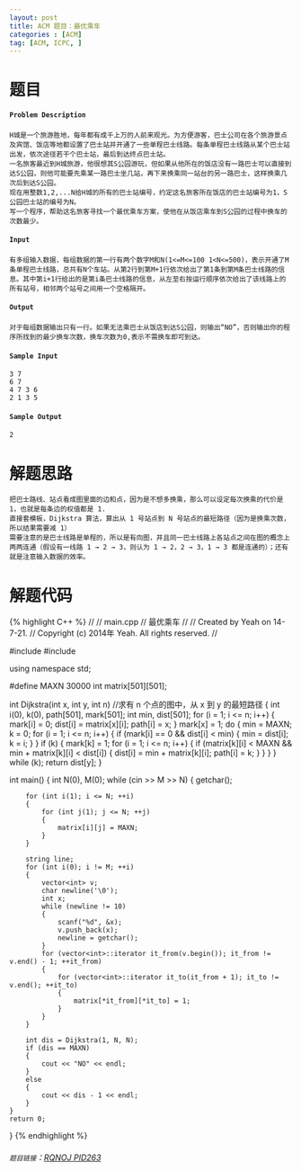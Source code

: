 ```yaml
---
layout: post
title: ACM 题目：最优乘车
categories : [ACM]
tag: [ACM, ICPC, ]
---
```


# 题目

#### `Problem Description`
	H城是一个旅游胜地，每年都有成千上万的人前来观光。为方便游客，巴士公司在各个旅游景点及宾馆、饭店等地都设置了巴士站并开通了一些单程巴士线路。每条单程巴士线路从某个巴士站出发，依次途径若干个巴士站，最后到达终点巴士站。
	一名旅客最近到H城旅游，他很想其S公园游玩，但如果从他所在的饭店没有一路巴士可以直接到达S公园，则他可能要先乘某一路巴士坐几站，再下来换乘同一站台的另一路巴士，这样换乘几次后到达S公园。
	现在用整数1,2,...N给H城的所有的巴士站编号，约定这名旅客所在饭店的巴士站编号为1，S公园巴士站的编号为N。
	写一个程序，帮助这名旅客寻找一个最优乘车方案，使他在从饭店乘车到S公园的过程中换车的次数最少。

#### `Input`
	有多组输入数据，每组数据的第一行有两个数字M和N(1<=M<=100 1<N<=500)，表示开通了M条单程巴士线路，总共有N个车站。从第2行到第M+1行依次给出了第1条到第M条巴士线路的信息。其中第i+1行给出的是第i条巴士线路的信息，从左至右按运行顺序依次给出了该线路上的所有站号，相邻两个站号之间用一个空格隔开。

#### `Output`
	对于每组数据输出只有一行。如果无法乘巴士从饭店到达S公园，则输出“NO”，否则输出你的程序所找到的最少换车次数，换车次数为0,表示不需换车即可到达。

#### `Sample Input`
	3 7
	6 7
	4 7 3 6
	2 1 3 5

#### `Sample Output`
	2

# 解题思路
	把巴士路线、站点看成图里面的边和点，因为是不想多换乘，那么可以设定每次换乘的代价是 1，也就是每条边的权值都是 1.
	直接套模板，Dijkstra 算法，算出从 1 号站点到 N 号站点的最短路径（因为是换乘次数，所以结果需要减 1）
	需要注意的是巴士线路是单程的，所以是有向图，并且同一巴士线路上各站点之间在图的概念上两两连通（假设有一线路 1 → 2 → 3，则认为 1 → 2，2 → 3，1 → 3 都是连通的）；还有就是注意输入数据的效率。

# 解题代码

<!--lint disable-->

{% highlight C++ %}
//
//  main.cpp
//  最优乘车
//
//  Created by Yeah on 14-7-21.
//  Copyright (c) 2014年 Yeah. All rights reserved.
//

#include <iostream>
#include <vector>

using namespace std;

#define MAXN 30000
int matrix[501][501];

int Dijkstra(int x, int y, int n) //求有 n 个点的图中，从 x 到 y 的最短路径
{
    int i(0), k(0), path[501], mark[501];
    int min, dist[501];
    for (i = 1; i <= n; i++)
    {
        mark[i] = 0;
        dist[i] = matrix[x][i];
        path[i] = x;
    }
    mark[x] = 1;
    do {
        min = MAXN;
        k = 0;
        for (i = 1; i <= n; i++)
        {
            if (mark[i] == 0 && dist[i] < min)
            {
                min = dist[i];
                k = i;
            }
        }
        if (k)
        {
            mark[k] = 1;
            for (i = 1; i <= n; i++)
            {
                if (matrix[k][i] < MAXN && min + matrix[k][i] < dist[i])
                {
                    dist[i] = min + matrix[k][i];
                    path[i] = k;
                }
            }
        }
    } while (k);
    return dist[y];
}

int main()
{
    int N(0), M(0);
    while (cin >> M >> N)
    {
        getchar();
        
        for (int i(1); i <= N; ++i)
        {
            for (int j(1); j <= N; ++j)
            {
                matrix[i][j] = MAXN;
            }
        }
        
        string line;
        for (int i(0); i != M; ++i)
        {
            vector<int> v;
            char newline('\0');
            int x;
            while (newline != 10)
            {
                scanf("%d", &x);
                v.push_back(x);
                newline = getchar();
            }
            for (vector<int>::iterator it_from(v.begin()); it_from != v.end() - 1; ++it_from)
            {
                for (vector<int>::iterator it_to(it_from + 1); it_to != v.end(); ++it_to)
                {
                    matrix[*it_from][*it_to] = 1;
                }
            }
        }
        
        int dis = Dijkstra(1, N, N);
        if (dis == MAXN)
        {
            cout << "NO" << endl;
        }
        else
        {
            cout << dis - 1 << endl;
        }
    }
    return 0;
}
{% endhighlight %}

<!--lint enable-->

###### `题目链接`：[RQNOJ PID263](http://www.rqnoj.cn/problem/263)
